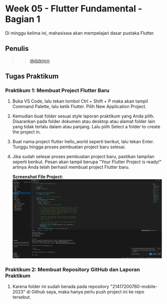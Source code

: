 # Week 05 - Flutter Fundamental - Bagian 1

Di minggu kelima ini, mahasiswa akan mempelajari dasar pustaka Flutter. 

## Penulis

>> [@dzkmrn](https://www.github.com/dzkmrn)

## Tugas Praktikum

### Praktikum 1: Membuat Project Flutter Baru

1. Buka VS Code, lalu tekan tombol Ctrl + Shift + P maka akan tampil Command Palette, lalu ketik Flutter. Pilih New Application Project.

2. Kemudian buat folder sesuai style laporan praktikum yang Anda pilih. Disarankan pada folder dokumen atau desktop atau alamat folder lain yang tidak terlalu dalam atau panjang. Lalu pilih Select a folder to create the project in.

3. Buat nama project flutter hello_world seperti berikut, lalu tekan Enter. Tunggu hingga proses pembuatan project baru selesai.

4. Jika sudah selesai proses pembuatan project baru, pastikan tampilan seperti berikut. Pesan akan tampil berupa "Your Flutter Project is ready!" artinya Anda telah berhasil membuat project Flutter baru.

    **Screenshot File Project:** 
    <img src = "docs/ss01.png">

### Praktikum 2: Membuat Repository GitHub dan Laporan Praktikum

1. Karena folder ini sudah berada pada repository "21417200760-mobile-2023" di Github saya, maka hanya perlu push project ini ke repo tersebut.


















